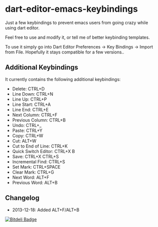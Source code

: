 dart-editor-emacs-keybindings
=============================

Just a few keybindings to prevent emacs users from going crazy while using dart editor.

Feel free to use and modify it, or tell me of better keybinding templates.

To use it simply go into Dart Editor Preferences -> Key Bindings -> Import from File. Hopefully it stays compatible for a few versions..

Additional Keybindings
-------------------------

It currently contains the following additional keybindings:

* Delete: CTRL+D
* Line Down: CTRL+N
* Line Up: CTRL+P
* Line Start: CTRL+A
* Line End: CTRL+E
* Next Column: CTRL+F
* Previous Column: CTRL+B
* Undo: CTRL+_
* Paste: CTRL+Y
* Copy: CTRL+W
* Cut: ALT+W
* Cut to End of Line: CTRL+K
* Quick Switch Editor: CTRL+X B
* Save: CTRL+X CTRL+S
* Incremental Find: CTRL+S
* Set Mark: CTRL+SPACE
* Clear Mark: CTRL+G
* Next Word: ALT+F
* Previous Word: ALT+B


Changelog
---------------------

* 2013-12-18: Added ALT+F/ALT+B



[![Bitdeli Badge](https://d2weczhvl823v0.cloudfront.net/hpoul/dart-editor-emacs-keybindings/trend.png)](https://bitdeli.com/free "Bitdeli Badge")
